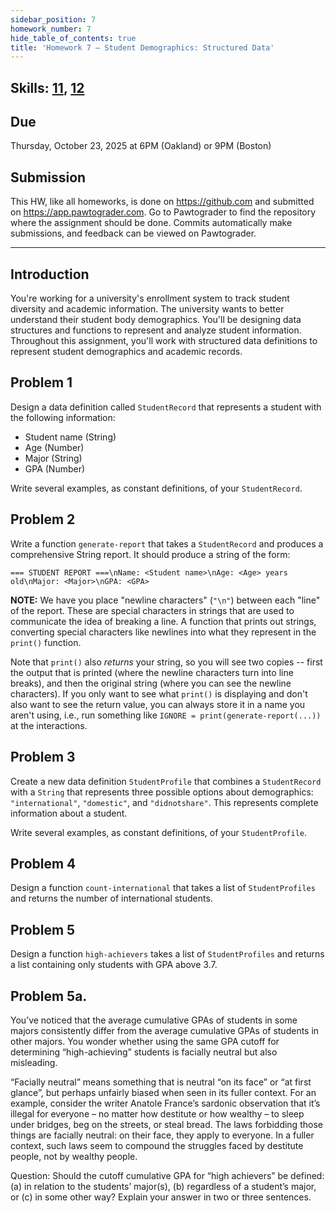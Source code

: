 ```yaml
---
sidebar_position: 7
homework_number: 7
hide_table_of_contents: true
title: 'Homework 7 — Student Demographics: Structured Data'
---
```


## Skills: [11](</skills/#(11)>), [12](</skills/#(12)>)

## Due

Thursday, October 23, 2025 at 6PM (Oakland) or 9PM (Boston)

## Submission

This HW, like all homeworks, is done on https://github.com and submitted on https://app.pawtograder.com. Go to Pawtograder to find the repository where the assignment should be done. Commits automatically make submissions, and feedback can be viewed on Pawtograder.

______________________________________________________________________

## Introduction

You're working for a university's enrollment system to track student diversity and academic information. The university wants to better understand their student body demographics. You'll be designing data structures and functions to represent and analyze student information.
Throughout this assignment, you'll work with structured data definitions to represent student demographics and academic records.

## Problem 1

Design a data definition called `StudentRecord` that represents a student with the following information:

- Student name (String)
- Age (Number)
- Major (String)
- GPA (Number)

Write several examples, as constant definitions, of your `StudentRecord`.

## Problem 2

Write a function `generate-report` that takes a `StudentRecord` and produces a comprehensive String report. It should produce a string of the form:

```
=== STUDENT REPORT ===\nName: <Student name>\nAge: <Age> years old\nMajor: <Major>\nGPA: <GPA>
```

**NOTE:** We have you place "newline characters" (`"\n"`) between each "line" of the report. These are special characters in strings that are used to communicate the idea of breaking a line. A function that prints out strings, converting special characters like newlines into what they represent in the `print()` function. 

Note that `print()` also _returns_ your string, so you will see two copies -- first the output that is printed (where the newline characters turn into line breaks), and then the original string (where you can see the newline characters). If you only want to see what `print()` is displaying and don't also want to see the return value, you can always store it in a name you aren't using, i.e., run something like `IGNORE = print(generate-report(...))` at the interactions.

## Problem 3

Create a new data definition `StudentProfile` that combines a `StudentRecord` with a `String` that represents three possible options about demographics: `"international"`, `"domestic"`, and `"didnotshare"`. This represents complete information about a student.

Write several examples, as constant definitions, of your `StudentProfile`.

## Problem 4

Design a function `count-international` that takes a list of `StudentProfiles` and returns the number of international students.

## Problem 5

Design a function `high-achievers` takes a list of `StudentProfiles` and returns a list containing only students with GPA above 3.7.

## Problem 5a.

You’ve noticed that the average cumulative GPAs of students in some majors consistently differ from the average cumulative GPAs of students in other majors. You wonder whether using the same GPA cutoff for determining “high-achieving” students is facially neutral but also misleading.

“Facially neutral” means something that is neutral “on its face” or “at first glance”, but perhaps unfairly biased when seen in its fuller context. For an example, consider the writer Anatole France’s sardonic observation that it’s illegal for everyone – no matter how destitute or how wealthy – to sleep under bridges, beg on the streets, or steal bread. The laws forbidding those things are facially neutral: on their face, they apply to everyone. In a fuller context, such laws seem to compound the struggles faced by destitute people, not by wealthy people.

Question: Should the cutoff cumulative GPA for “high achievers” be defined: (a) in relation to the students’ major(s), (b) regardless of a student’s major, or (c) in some other way? Explain your answer in two or three sentences.
